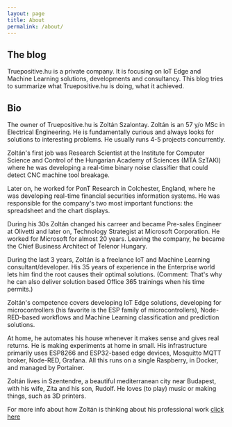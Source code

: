 ```yaml
---
layout: page
title: About
permalink: /about/
---
```


## The blog

Truepositive.hu is a private company. It is focusing on IoT Edge and Machine Learning solutions, developments and consultancy. This blog tries to summarize what Truepositive.hu is doing, what it achieved.

## Bio

The owner of Truepositive.hu is Zoltán Szalontay. Zoltán is an 57 y/o MSc in Electrical Engineering. He is fundamentally curious and always looks for solutions to interesting problems. He usually runs 4-5 projects concurrently.

Zoltán's first job was Research Scientist at the Institute for Computer Science and Control of the Hungarian Academy of Sciences (MTA SzTAKI) where he was developing a real-time binary noise classifier that could detect CNC machine tool breakage. 

Later on, he worked for PonT Research in Colchester, England, where he was developing real-time financial securities information systems. He was responsible for the company's two most important functions: the spreadsheet and the chart displays.

During his 30s Zoltán changed his carreer and became Pre-sales Engineer at Olivetti and later on, Technology Strategist at Microsoft Corporation. He worked for Microsoft for almost 20 years. Leaving the company, he became the Chief Business Architect of Telenor Hungary.

During the last 3 years, Zoltán is a freelance IoT and Machine Learning consultant/developer. His 35 years of experience in the Enterprise world lets him find the root causes their optimal solutions. (Comment: That's why he can also deliver solution based Office 365 trainings when his time permits.)

Zoltán's competence covers developing IoT Edge solutions, developing for microcontrollers (his favorite is the ESP family of microcontrollers), Node-RED-based workflows and Machine Learning classification and prediction solutions.

At home, he automates his house whenever it makes sense and gives real returns. He is making experiments at home in small. His infrastructure primarily uses ESP8266 and ESP32-based edge devices, Mosquitto MQTT broker, Node-RED, Grafana. All this runs on a single Raspberry, in Docker, and managed by Portainer.

Zoltán lives in Szentendre, a beautiful mediterranean city near Budapest, with his wife, Zita and his son, Rudolf. He loves (to play) music or making things, such as 3D printers.

For more info about how Zoltán is thinking about his professional work [click here](https://truepositive.hu/#/zoltan-szalontay)